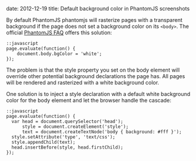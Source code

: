 date: 2012-12-19
title: Default background color in PhantomJS screenshots

By default PhantomJS phantomjs will rasterize pages with a transparent background
if the page does not set a background color on its `<body>`.
The official [PhantomJS FAQ][faq] offers this solution:

    ::javascript
    page.evaluate(function() {
        document.body.bgColor = 'white';
    });

The problem is that the style property you set on the body element will
override other potential background declarations the page has. All pages
will be rendered and rasterized with a white background color.

One solution is to inject a style declaration with a default white background
color for the body element and let the browser handle the cascade:

    ::javascript
    page.evaluate(function() {
      var head = document.querySelector('head');
          style = document.createElement('style');
          text = document.createTextNode('body { background: #fff }');
      style.setAttribute('type', 'text/css');
      style.appendChild(text);
      head.insertBefore(style, head.firstChild);
    });

[faq]: http://phantomjs.org/faq.html

